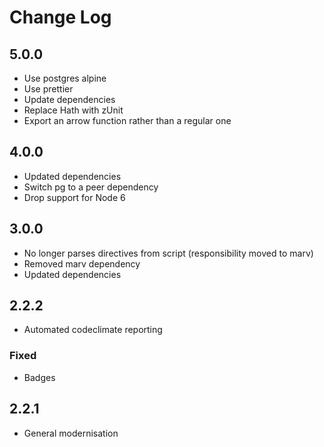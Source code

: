 # Change Log

## 5.0.0

- Use postgres alpine
- Use prettier
- Update dependencies
- Replace Hath with zUnit
- Export an arrow function rather than a regular one

## 4.0.0

- Updated dependencies
- Switch pg to a peer dependency
- Drop support for Node 6

## 3.0.0

- No longer parses directives from script (responsibility moved to marv)
- Removed marv dependency
- Updated dependencies

## 2.2.2

- Automated codeclimate reporting

### Fixed

- Badges

## 2.2.1

- General modernisation
